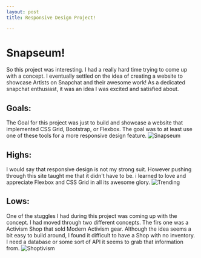 ```yaml
---
layout: post
title: Responsive Design Project!

---
```


# Snapseum!
So this project was interesting. I had a really hard time trying to come up with a concept.  I eventually settled on the idea
of creating a website to showcase Artists on Snapchat and their awesome work!  As a dedicated snapchat enthusiast, it was an
idea I was excited and satisfied about.  

## Goals:
The Goal for this project was just to build and showcase a website that implemented CSS Grid, Bootstrap, or Flexbox. The goal
was to at least use one of these tools for a more responsive design feature.
![Snapseum](patticus3rd.github.io/images/snapseum.png)

## Highs:
I would say that responsive design is not my strong suit.  However pushing through this site taught me that it didn't have to be.
i learned to love and appreciate Flexbox and CSS Grid in all its awesome glory.
![Trending](patticus3rd.github.io/images/trending.png)

## Lows:
One of the stuggles I had during this project was coming up with the concept. I had moved through two different concepts.  The firs
one was a Activism Shop that sold Modern Activism gear.  Although the idea seems a bit easy to build around, I found it difficult
to have a Shop with no inventory.  I need a database or some sort of API it seems to grab that information from.
![Shoptivism](patticus3rd.github.io/images/shoptivism.png)
